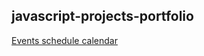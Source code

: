 ## javascript-projects-portfolio

[Events schedule calendar](https://zion86.github.io/javascript-projects-portfolio/events-calendar/dist/index.html)
